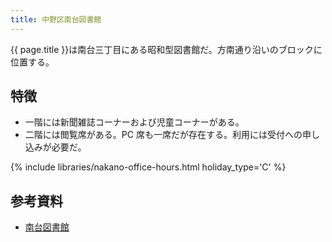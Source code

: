 ```yaml
---
title: 中野区南台図書館
---
```


{{ page.title }}は南台三丁目にある昭和型図書館だ。方南通り沿いのブロックに位置する。

## 特徴

* 一階には新聞雑誌コーナーおよび児童コーナーがある。
* 二階には閲覧席がある。PC 席も一席だが存在する。利用には受付への申し込みが必要だ。

{% include libraries/nakano-office-hours.html holiday_type='C' %}

## 参考資料

* [南台図書館](https://www3.city.tokyo-nakano.lg.jp/TOSHO/introduction/KAN04.html)

